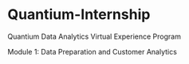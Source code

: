 # Quantium-Internship
Quantium Data Analytics Virtual Experience Program


Module 1: Data Preparation and Customer Analytics
